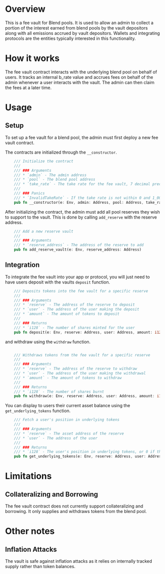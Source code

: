 # Overview

This is a fee vault for Blend pools. It is used to allow an admin to collect a portion of the interest earned from blend pools by the vault depositors along with all emissions accrued by vault depositors. Wallets and integrating protocols are the entities typically interested in this functionality.

# How it works

The fee vault contract interacts with the underlying blend pool on behalf of users. It tracks an internal b_rate value and accrues fees on behalf of the admin whenever a user interacts with the vault. The admin can then claim the fees at a later time.

# Usage

## Setup

To set up a fee vault for a blend pool, the admin must first deploy a new fee vault contract.

The contracts are initialized through the `__constructor`.

```rust
    /// Initialize the contract
    ///
    /// ### Arguments
    /// * `admin` - The admin address
    /// * `pool` - The blend pool address
    /// * `take_rate` - The take rate for the fee vault, 7 decimal precision
    ///
    /// ### Panics
    /// * `InvalidTakeRate` - If the take rate is not within 0 and 1_000_0000
    pub fn __constructor(e: Env, admin: Address, pool: Address, take_rate: i128)
```

After initializing the contract, the admin must add all pool reserves they wish to support to the vault. This is done by calling `add_reserve` with the reserve address.

```rust
    /// Add a new reserve vault
    ///
    /// ### Arguments
    /// * `reserve_address` - The address of the reserve to add
    pub fn add_reserve_vault(e: Env, reserve_address: Address) 
```

## Integration

To integrate the fee vault into your app or protocol, you will just need to have users deposit with the vaults `deposit` function.

```rust
    /// Deposits tokens into the fee vault for a specific reserve
    ///
    /// ### Arguments
    /// * `reserve` - The address of the reserve to deposit
    /// * `user` - The address of the user making the deposit
    /// * `amount` - The amount of tokens to deposit
    ///
    /// ### Returns
    /// * `i128` - The number of shares minted for the user
    pub fn deposit(e: Env, reserve: Address, user: Address, amount: i128) -> i128
```

and withdraw using the `withdraw` function.

```rust

    /// Withdraws tokens from the fee vault for a specific reserve
    ///
    /// ### Arguments
    /// * `reserve` - The address of the reserve to withdraw
    /// * `user` - The address of the user making the withdrawal
    /// * `amount` - The amount of tokens to withdraw
    ///
    /// ### Returns
    /// * `i128` - The number of shares burnt
    pub fn withdraw(e: Env, reserve: Address, user: Address, amount: i128) -> i128
```

You can display to users their current asset balance using the `get_underlying_tokens` function.

```rust
    /// Fetch a user's position in underlying tokens
    ///
    /// ### Arguments
    /// * `reserve` - The asset address of the reserve
    /// * `user` - The address of the user
    ///
    /// ### Returns
    /// * `i128` - The user's position in underlying tokens, or 0 if they have no shares
    pub fn get_underlying_tokens(e: Env, reserve: Address, user: Address) -> i128
```

# Limitations

## Collateralizing and Borrowing

The fee vault contract does not currently support collateralizing and borrowing. It only supplies and withdraws tokens from the blend pool.

# Other notes

## Inflation Attacks

The vault is safe against inflation attacks as it relies on internally tracked supply rather than token balances.
